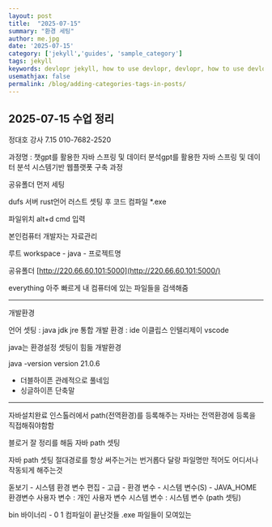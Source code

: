 ```yaml
---
layout: post
title:  "2025-07-15"
summary: "환경 세팅"
author: me.jpg
date: '2025-07-15'
category: ['jekyll','guides', 'sample_category']
tags: jekyll
keywords: devlopr jekyll, how to use devlopr, devlopr, how to use devlopr-jekyll, devlopr-jekyll tutorial,best jekyll themes, multi categories and tags
usemathjax: false
permalink: /blog/adding-categories-tags-in-posts/
---
```


## 2025-07-15 수업 정리

정대호 강사  7.15
010-7682-2520

과정명 : 챗gpt를 활용한 자바 스프링 및 데이터 분석gpt를 활용한 자바 스프링 및 데이터 분석 시스템기반 웹플랫폿 구축 과정

공유폴더 먼저 세팅

dufs 서버     rust언어
러스트 셋팅 후 코드 컴파일
*.exe

파일위치
alt+d cmd 입력

본인컴퓨터
개발자는
자료관리

루트 workspace - java - 프로젝트명

공유폴더 [http://220.66.60.101:5000](http://220.66.60.101:5000/)

everything
아주 빠르게 내 컴퓨터에 있는 파일들을 검색해줌

---

개발환경

언어 셋팅 : java jdk jre
통합 개발 환경 : ide 이클립스 인텔리제이 vscode

java는 환경설정 셋팅이 힘듦 개발환경

java -version
version 21.0.6

- 더블하이픈
관례적으로 풀네임
- 싱글하이픈
단축말

---

자바설치완료
인스톨러에서 path(전역환경)를 등록해주는
자바는 전역환경에 등록을 직접해줘야함함

블로거 잘 정리를 해둠 자바 path 셋팅

자바 path 셋팅
절대경로를 항상 써주는거는 번거롭다
달랑 파일명만 적어도 어디서나 작동되게 해주는것

돋보기 - 시스템 환경 변수 편집 - 고급 - 환경 변수 - 시스템 변수(S) -  JAVA_HOME
환경변수 사용자 변수 : 개인 사용자 변수
시스템 변수 : 시스템 변수 (path 셋팅)

bin 바이너리 - 0 1 컴파일이 끝난것들 .exe 파일들이 모여있는
